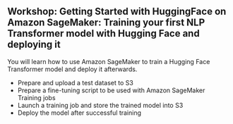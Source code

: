 ## Workshop: **Getting Started with HuggingFace on Amazon SageMaker: Training your first NLP Transformer model with Hugging Face and deploying it**

You will learn how to use Amazon SageMaker to train a Hugging Face Transformer model and deploy it afterwards.

- Prepare and upload a test dataset to S3
- Prepare a fine-tuning script to be used with Amazon SageMaker Training jobs
- Launch a training job and store the trained model into S3
- Deploy the model after successful training
